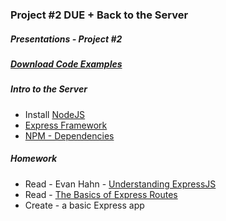 ### Project #2 DUE + Back to the Server

##### Presentations - Project #2

##### [Download Code Examples](https://dl.dropboxusercontent.com/u/9648298/Server_Node_Express.zip)

##### Intro to the Server
* Install [NodeJS](http://nodejs.org/)
* [Express Framework](http://expressjs.com/)
* [NPM - Dependencies](https://www.npmjs.org/doc/files/package.json.html#dependencies)

##### Homework
* Read - Evan Hahn - [Understanding ExpressJS](http://evanhahn.com/understanding-express/)
* Read - [The Basics of Express Routes](http://flippinawesome.org/2014/04/07/the-basics-of-express-routes/)
* Create - a basic Express app